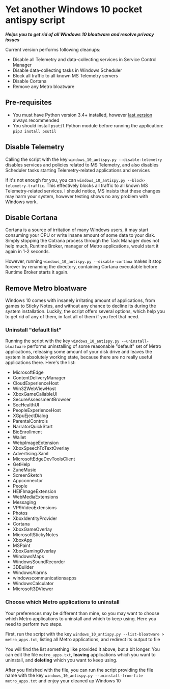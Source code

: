 # Yet another Windows 10 pocket antispy script
***Helps you to get rid of all Windows 10 bloatware and resolve privacy issues***

Current version performs following cleanups:
* Disable all Telemetry and data-collecting services in Service Control Manager
* Disable data-collecting tasks in Windows Scheduler
* Block all traffic to all known MS Telemetry servers
* Disable Cortana
* Remove any Metro bloatware

## Pre-requisites
* You must have Python version 3.4+ installed, however [last version](https://www.python.org/downloads/) always recommended
* You should install `psutil` Python module before running the application: 
`pip3 install psutil`

## Disable Telemetry
Calling the script with the key `windows_10_antispy.py --disable-telemetry` disables services and policies related to MS 
Telemetry, and also disables Scheduler tasks starting Telemetry-related applications and services

If it's not enough for you, you can `windows_10_antispy.py --block-telemetry-traffic`. This effectively blocks all traffic 
to all known MS Telemetry-related services. 
I should notice, MS insists that these changes may harm your system, 
however testing shows no any problem with Windows work.

## Disable Cortana
Cortana is a source of irritation of many Windows users, it may start consuming your CPU 
or write insane amount of some data to your disk. 
Simply stopping the Cotrana process through the Task Manager does not help much, 
Runtime Broker, manager of Metro applications, would start it again in 1-2 seconds.

However, running  `windows_10_antispy.py --disable-cortana` makes it stop forever by renaming the directory, 
containing Cortana executable before Runtime Broker starts it again.

## Remove Metro bloatware
Windows 10 comes with insanely irritating amount of applications, from games to Sticky Notes, 
and without any chance to decline its during the system installation. Luckily, the script offers several options, which help you to get rid of any of them, in fact all of them if you feel that need.

### Uninstall "default list"
Running the script with the key `windows_10_antispy.py --uninstall-bloatware` performs uninstalling of some reasonable 
"default" set of Metro applications, releasing some amount of your disk drive and leaves the system 
in absolutely working state, because there are no really useful applications there. Here's the list:

* MicrosoftEdge
* ContentDeliveryManager
* CloudExperienceHost
* Win32WebViewHost
* XboxGameCallableUI
* SecureAssessmentBrowser
* SecHealthUI
* PeopleExperienceHost
* XGpuEjectDialog
* ParentalControls
* NarratorQuickStart
* BioEnrollment
* Wallet
* WebpImageExtension
* XboxSpeechToTextOverlay
* Advertising.Xaml
* MicrosoftEdgeDevToolsClient
* GetHelp
* ZuneMusic
* ScreenSketch
* Appconnector
* People
* HEIFImageExtension
* WebMediaExtensions
* Messaging
* VP9VideoExtensions
* Photos
* XboxIdentityProvider
* Cortana
* XboxGameOverlay
* MicrosoftStickyNotes
* XboxApp
* MSPaint
* XboxGamingOverlay
* WindowsMaps
* WindowsSoundRecorder
* 3DBuilder
* WindowsAlarms
* windowscommunicationsapps
* WindowsCalculator
* Microsoft3DViewer

### Choose which Metro applications to uninstall

Your preferences may be different than mine, so you may want to choose which Metro applications to uninstall 
and which to keep using. Here you need to perform two steps.

First, run the script with the key `windows_10_antispy.py --list-bloatware > metro_apps.txt`, 
listing all Metro applications, and redirect its output to file

You will find the list something like provided it above, but a bit longer. You can edit the file `metro_apps.txt`,
**leaving** applications which you want to uninstall, and **deleting** which you want to keep using.

After you finished with the file, you can run the script providing the file name with the key 
`windows_10_antispy.py --uninstall-from-file metro_apps.txt` and enjoy your cleaned up Windows 10
